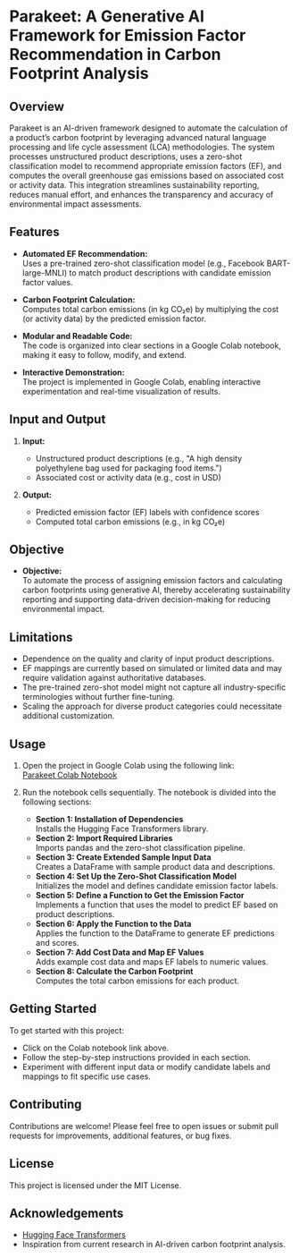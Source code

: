 # Parakeet: A Generative AI Framework for Emission Factor Recommendation in Carbon Footprint Analysis

## Overview
Parakeet is an AI-driven framework designed to automate the calculation of a product’s carbon footprint by leveraging advanced natural language processing and life cycle assessment (LCA) methodologies. The system processes unstructured product descriptions, uses a zero-shot classification model to recommend appropriate emission factors (EF), and computes the overall greenhouse gas emissions based on associated cost or activity data. This integration streamlines sustainability reporting, reduces manual effort, and enhances the transparency and accuracy of environmental impact assessments.

## Features
- **Automated EF Recommendation:**  
  Uses a pre-trained zero-shot classification model (e.g., Facebook BART-large-MNLI) to match product descriptions with candidate emission factor values.
  
- **Carbon Footprint Calculation:**  
  Computes total carbon emissions (in kg CO₂e) by multiplying the cost (or activity data) by the predicted emission factor.
  
- **Modular and Readable Code:**  
  The code is organized into clear sections in a Google Colab notebook, making it easy to follow, modify, and extend.
  
- **Interactive Demonstration:**  
  The project is implemented in Google Colab, enabling interactive experimentation and real-time visualization of results.

## Input and Output
1. **Input:**  
   - Unstructured product descriptions (e.g., "A high density polyethylene bag used for packaging food items.")  
   - Associated cost or activity data (e.g., cost in USD)
   
2. **Output:**  
   - Predicted emission factor (EF) labels with confidence scores  
   - Computed total carbon emissions (e.g., in kg CO₂e)

## Objective
- **Objective:**  
  To automate the process of assigning emission factors and calculating carbon footprints using generative AI, thereby accelerating sustainability reporting and supporting data-driven decision-making for reducing environmental impact.

## Limitations
- Dependence on the quality and clarity of input product descriptions.
- EF mappings are currently based on simulated or limited data and may require validation against authoritative databases.
- The pre-trained zero-shot model might not capture all industry-specific terminologies without further fine-tuning.
- Scaling the approach for diverse product categories could necessitate additional customization.

## Usage
1. Open the project in Google Colab using the following link:  
   [Parakeet Colab Notebook](https://colab.research.google.com/drive/1vNP1-xIaJYXdwemNvQaWWAJNaHiKNZvf#scrollTo=ZWYwTqnIxJje)
   
2. Run the notebook cells sequentially. The notebook is divided into the following sections:
   - **Section 1: Installation of Dependencies**  
     Installs the Hugging Face Transformers library.
   - **Section 2: Import Required Libraries**  
     Imports pandas and the zero-shot classification pipeline.
   - **Section 3: Create Extended Sample Input Data**  
     Creates a DataFrame with sample product data and descriptions.
   - **Section 4: Set Up the Zero-Shot Classification Model**  
     Initializes the model and defines candidate emission factor labels.
   - **Section 5: Define a Function to Get the Emission Factor**  
     Implements a function that uses the model to predict EF based on product descriptions.
   - **Section 6: Apply the Function to the Data**  
     Applies the function to the DataFrame to generate EF predictions and scores.
   - **Section 7: Add Cost Data and Map EF Values**  
     Adds example cost data and maps EF labels to numeric values.
   - **Section 8: Calculate the Carbon Footprint**  
     Computes the total carbon emissions for each product.

## Getting Started
To get started with this project:
- Click on the Colab notebook link above.
- Follow the step-by-step instructions provided in each section.
- Experiment with different input data or modify candidate labels and mappings to fit specific use cases.

## Contributing
Contributions are welcome! Please feel free to open issues or submit pull requests for improvements, additional features, or bug fixes.

## License
This project is licensed under the MIT License.

## Acknowledgements
- [Hugging Face Transformers](https://huggingface.co/transformers/)
- Inspiration from current research in AI-driven carbon footprint analysis.


